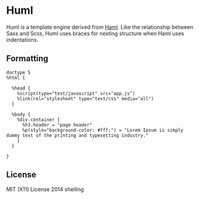# Huml

Huml is a template engine derived from [Haml](github.com/haml/haml).
Like the relationship between Sass and Scss, Huml uses braces for nesting structure
when Haml uses indentations.

## Formatting

    doctype 5
    %html {

      %head {
        %script(type="text/javascript" src="app.js")
        %link(rel="stylesheet" type="text/css" media="all")
      }

      %body {
        %div.container {
          %h3.header = "page header"
          %p(style="background-color: #fff;") = "Lorem Ipsum is simply dummy text of the printing and typesetting industry."
        }
      }

    }

## License

MIT (X11) License 2014 shelling
